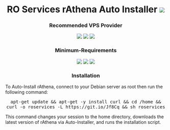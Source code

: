 <h1 align="center">RO Services rAthena Auto Installer <img src="https://img.shields.io/badge/Version-1.0-blue.svg"></h1>
<h3 align="center">Recommended VPS Provider</h3>
<p align="center">
<img src="https://img.shields.io/badge/Host-OVH-blue.svg"> <img src="https://img.shields.io/badge/Host-Vultr-blue.svg"> <img src="https://img.shields.io/badge/Server-Linode-green.svg">
</p>
<h3 align="center">Minimum-Requirements</h3>
<p align="center">
<img src="https://img.shields.io/badge/OS-Debian%2010-red.svg"> <img src="https://img.shields.io/badge/Memory-2%20GB-blue.svg"> <img src="https://img.shields.io/badge/CPU-1%20Core-green.svg">
</p>
<h3 align="center">Installation</h3>
To Auto-Install rAthena, connect to your Debian server as root then run the following command:
<p align="center">
<kbd>apt-get update &amp;&amp; apt-get -y install curl &amp;&amp; cd /home &amp;&amp; curl -o roservices -L https://git.io/Jf8Cq &amp;&amp; sh roservices</kbd>
</p>
This command changes your session to the home directory, downloads the latest version of rAthena via Auto-Installer, and runs the installation script.
